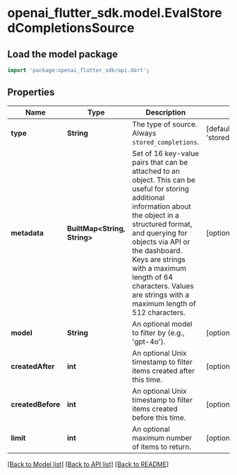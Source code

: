 # openai_flutter_sdk.model.EvalStoredCompletionsSource

## Load the model package
```dart
import 'package:openai_flutter_sdk/api.dart';
```

## Properties
Name | Type | Description | Notes
------------ | ------------- | ------------- | -------------
**type** | **String** | The type of source. Always `stored_completions`. | [default to 'stored_completions']
**metadata** | **BuiltMap&lt;String, String&gt;** | Set of 16 key-value pairs that can be attached to an object. This can be useful for storing additional information about the object in a structured format, and querying for objects via API or the dashboard.   Keys are strings with a maximum length of 64 characters. Values are strings with a maximum length of 512 characters.  | [optional] 
**model** | **String** | An optional model to filter by (e.g., 'gpt-4o'). | [optional] 
**createdAfter** | **int** | An optional Unix timestamp to filter items created after this time. | [optional] 
**createdBefore** | **int** | An optional Unix timestamp to filter items created before this time. | [optional] 
**limit** | **int** | An optional maximum number of items to return. | [optional] 

[[Back to Model list]](../README.md#documentation-for-models) [[Back to API list]](../README.md#documentation-for-api-endpoints) [[Back to README]](../README.md)


